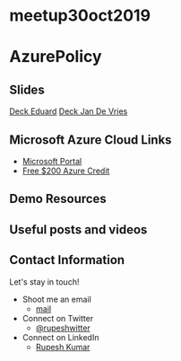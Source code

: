 # meetup30oct2019

# AzurePolicy
    
## Slides
[Deck Eduard](https://tomcome)
[Deck Jan De Vries](https://tomcome)


## Microsoft Azure Cloud Links
 - [Microsoft Portal](https://portal.azure.com)
 - [Free $200 Azure Credit](https://azure.microsoft.com/free)
 

## Demo Resources
 

## Useful posts and videos


## Contact Information

Let's stay in touch! 

- Shoot me an email
    - [mail](mailto:rupeshwillwin@gmail.com) 
- Connect on Twitter
    - [@rupeshwitter](https://twitter.com/rupeshwitter)
- Connect on LinkedIn
    - [Rupesh Kumar](https://www.linkedin.com/in/rupeshtech/)
